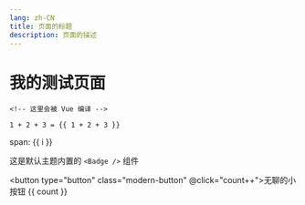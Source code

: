 ```yaml
---
lang: zh-CN
title: 页面的标题
description: 页面的描述
---
```

# 我的测试页面

```md:no-v-pre
<!-- 这里会被 Vue 编译 -->

1 + 2 + 3 = {{ 1 + 2 + 3 }}
```

<span v-for="i in 3"> span: {{ i }} </span>

这是默认主题内置的 `<Badge />` 组件 <Badge text="演示" />


<script setup>
import { ref } from 'vue';
const count = ref(0)
</script>
<button type="button" class="modern-button" @click="count++">无聊的小按钮 {{ count }}</button>

<style scoped>
.modern-button {
  padding: 10px 20px;       /* 按钮内边距 */
  font-size: 16px;          /* 文字大小 */
  font-family: var(--font-family);
  color: white;             /* 文字颜色 */
  background-color: #007BFF; /* 按钮背景颜色 */
  border: none;             /* 移除边框 */
  border-radius: 5px;       /* 边框圆角 */
  cursor: pointer;          /* 鼠标悬停时的指针样式 */
  outline: none;            /* 移除焦点轮廓 */
  box-shadow: 0 4px 8px rgba(0, 0, 0, 0.1); /* 添加阴影效果 */
  transition: all 0.3s;     /* 过渡动画效果 */
}

.modern-button:active {
  background-color: #004085; /* 鼠标点击时的背景颜色 */
  box-shadow: 0 2px 4px rgba(0, 0, 0, 0.2); /* 鼠标点击时的阴影效果 */
}
</style>